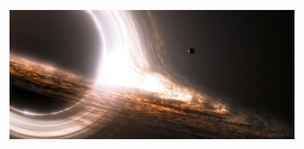 ![Knowledge](https://github.com/mccrudd3n/OpenSource-Practise/blob/master/img/black-hole2.jpg "Knowledge has a beginning but no end.")


